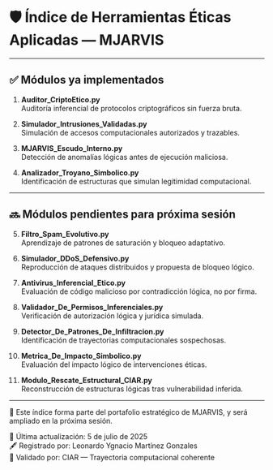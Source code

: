 # 🛡️ Índice de Herramientas Éticas Aplicadas — MJARVIS

---

## ✅ Módulos ya implementados

1. **Auditor_CriptoEtico.py**  
   Auditoría inferencial de protocolos criptográficos sin fuerza bruta.

2. **Simulador_Intrusiones_Validadas.py**  
   Simulación de accesos computacionales autorizados y trazables.

3. **MJARVIS_Escudo_Interno.py**  
   Detección de anomalías lógicas antes de ejecución maliciosa.

4. **Analizador_Troyano_Simbolico.py**  
   Identificación de estructuras que simulan legitimidad computacional.

---

## 🔜 Módulos pendientes para próxima sesión

5. **Filtro_Spam_Evolutivo.py**  
   Aprendizaje de patrones de saturación y bloqueo adaptativo.

6. **Simulador_DDoS_Defensivo.py**  
   Reproducción de ataques distribuidos y propuesta de bloqueo lógico.

7. **Antivirus_Inferencial_Etico.py**  
   Evaluación de código malicioso por contradicción lógica, no por firma.

8. **Validador_De_Permisos_Inferenciales.py**  
   Verificación de autorización lógica y jurídica simulada.

9. **Detector_De_Patrones_De_Infiltracion.py**  
   Identificación de trayectorias computacionales sospechosas.

10. **Metrica_De_Impacto_Simbolico.py**  
    Evaluación del impacto lógico de intervenciones éticas.

11. **Modulo_Rescate_Estructural_CIAR.py**  
    Reconstrucción de estructuras lógicas tras vulnerabilidad inferida.

---

📘 Este índice forma parte del portafolio estratégico de MJARVIS, y será ampliado en la próxima sesión.

📅 Última actualización: 5 de julio de 2025  
🖋️ Registrado por: Leonardo Ygnacio Martínez Gonzales  
📁 Validado por: CIAR — Trayectoria computacional coherente